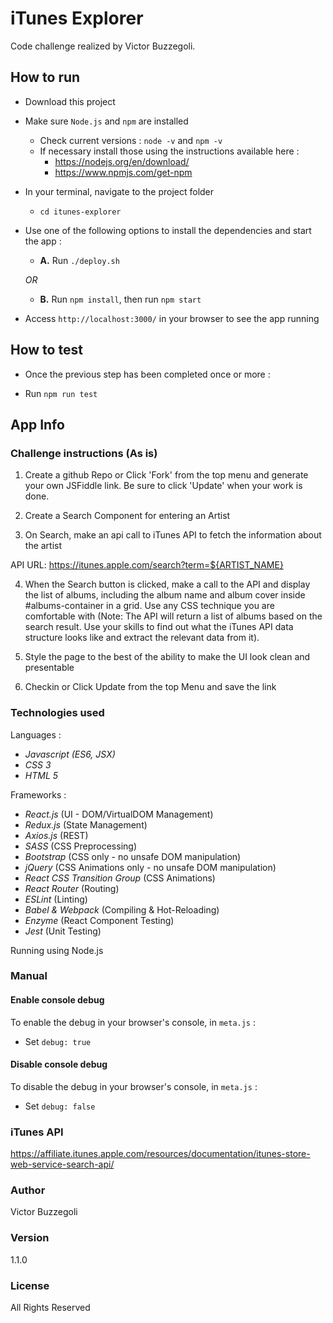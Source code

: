 # iTunes Explorer

Code challenge realized by Victor Buzzegoli.

## How to run

-   Download this project

-   Make sure `Node.js` and `npm` are installed

    -   Check current versions : `node -v` and `npm -v`
    -   If necessary install those using the instructions available here :
        -   https://nodejs.org/en/download/
        -   https://www.npmjs.com/get-npm

-   In your terminal, navigate to the project folder

    -   `cd itunes-explorer`

-   Use one of the following options to install the dependencies and start the app :

    -   **A.** Run `./deploy.sh`

    _OR_

    -   **B.** Run `npm install`, then run `npm start`

-   Access `http://localhost:3000/` in your browser to see the app running

## How to test

-   Once the previous step has been completed once or more :

-   Run `npm run test`

## App Info

### Challenge instructions (As is)

1. Create a github Repo or Click 'Fork' from the top menu and generate your own JSFiddle link.
   Be sure to click 'Update' when your work is done.

2. Create a Search Component for entering an Artist

3. On Search, make an api call to iTunes API to fetch the information about the artist

API URL: https://itunes.apple.com/search?term=${ARTIST_NAME}

4. When the Search button is clicked, make a call to the API and display the list of albums, including the album name and album cover inside #albums-container in a grid. Use any CSS technique you are comfortable with (Note: The API will return a list of albums based on the search result. Use your skills to find out what the iTunes API data structure looks like and extract the relevant data from it).

5. Style the page to the best of the ability to make the UI look clean and presentable

6. Checkin or Click Update from the top Menu and save the link

### Technologies used

Languages :

-   _Javascript (ES6, JSX)_
-   _CSS 3_
-   _HTML 5_

Frameworks :

-   _React.js_ (UI - DOM/VirtualDOM Management)
-   _Redux.js_ (State Management)
-   _Axios.js_ (REST)
-   _SASS_ (CSS Preprocessing)
-   _Bootstrap_ (CSS only - no unsafe DOM manipulation)
-   _jQuery_ (CSS Animations only - no unsafe DOM manipulation)
-   _React CSS Transition Group_ (CSS Animations)
-   _React Router_ (Routing)
-   _ESLint_ (Linting)
-   _Babel & Webpack_ (Compiling & Hot-Reloading)
-   _Enzyme_ (React Component Testing)
-   _Jest_ (Unit Testing)

Running using Node.js

### Manual

#### Enable console debug

To enable the debug in your browser's console, in `meta.js` :

-   Set `debug: true`

#### Disable console debug

To disable the debug in your browser's console, in `meta.js` :

-   Set `debug: false`

### iTunes API

https://affiliate.itunes.apple.com/resources/documentation/itunes-store-web-service-search-api/

### Author

Victor Buzzegoli

### Version

1.1.0

### License

All Rights Reserved
